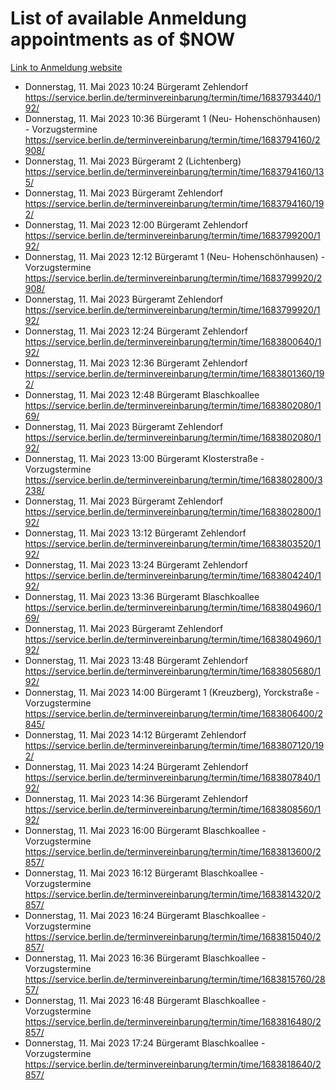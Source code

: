 # List of available Anmeldung appointments as of $NOW
[Link to Anmeldung website](https://service.berlin.de/terminvereinbarung/termin/tag.php?termin=1&anliegen[]=120686&dienstleisterlist=122210,122217,327316,122219,327312,122227,327314,122231,327346,122243,327348,122254,122252,329742,122260,329745,122262,329748,122271,327278,122273,327274,122277,327276,330436,122280,327294,122282,327290,122284,327292,122291,327270,122285,327266,122286,327264,122296,327268,150230,329760,122297,327286,122294,327284,122312,329763,122314,329775,122304,327330,122311,327334,122309,327332,317869,122281,327352,122279,329772,122283,122276,327324,122274,327326,122267,329766,122246,327318,122251,327320,122257,327322,122208,327298,122226,327300&herkunft=http%3A%2F%2Fservice.berlin.de%2Fdienstleistung%2F120686%2F)
- Donnerstag, 11. Mai 2023 10:24 Bürgeramt Zehlendorf https://service.berlin.de/terminvereinbarung/termin/time/1683793440/192/
- Donnerstag, 11. Mai 2023 10:36 Bürgeramt 1 (Neu- Hohenschönhausen) - Vorzugstermine https://service.berlin.de/terminvereinbarung/termin/time/1683794160/2908/
- Donnerstag, 11. Mai 2023  Bürgeramt 2 (Lichtenberg) https://service.berlin.de/terminvereinbarung/termin/time/1683794160/135/
- Donnerstag, 11. Mai 2023  Bürgeramt Zehlendorf https://service.berlin.de/terminvereinbarung/termin/time/1683794160/192/
- Donnerstag, 11. Mai 2023 12:00 Bürgeramt Zehlendorf https://service.berlin.de/terminvereinbarung/termin/time/1683799200/192/
- Donnerstag, 11. Mai 2023 12:12 Bürgeramt 1 (Neu- Hohenschönhausen) - Vorzugstermine https://service.berlin.de/terminvereinbarung/termin/time/1683799920/2908/
- Donnerstag, 11. Mai 2023  Bürgeramt Zehlendorf https://service.berlin.de/terminvereinbarung/termin/time/1683799920/192/
- Donnerstag, 11. Mai 2023 12:24 Bürgeramt Zehlendorf https://service.berlin.de/terminvereinbarung/termin/time/1683800640/192/
- Donnerstag, 11. Mai 2023 12:36 Bürgeramt Zehlendorf https://service.berlin.de/terminvereinbarung/termin/time/1683801360/192/
- Donnerstag, 11. Mai 2023 12:48 Bürgeramt Blaschkoallee https://service.berlin.de/terminvereinbarung/termin/time/1683802080/169/
- Donnerstag, 11. Mai 2023  Bürgeramt Zehlendorf https://service.berlin.de/terminvereinbarung/termin/time/1683802080/192/
- Donnerstag, 11. Mai 2023 13:00 Bürgeramt Klosterstraße - Vorzugstermine https://service.berlin.de/terminvereinbarung/termin/time/1683802800/3238/
- Donnerstag, 11. Mai 2023  Bürgeramt Zehlendorf https://service.berlin.de/terminvereinbarung/termin/time/1683802800/192/
- Donnerstag, 11. Mai 2023 13:12 Bürgeramt Zehlendorf https://service.berlin.de/terminvereinbarung/termin/time/1683803520/192/
- Donnerstag, 11. Mai 2023 13:24 Bürgeramt Zehlendorf https://service.berlin.de/terminvereinbarung/termin/time/1683804240/192/
- Donnerstag, 11. Mai 2023 13:36 Bürgeramt Blaschkoallee https://service.berlin.de/terminvereinbarung/termin/time/1683804960/169/
- Donnerstag, 11. Mai 2023  Bürgeramt Zehlendorf https://service.berlin.de/terminvereinbarung/termin/time/1683804960/192/
- Donnerstag, 11. Mai 2023 13:48 Bürgeramt Zehlendorf https://service.berlin.de/terminvereinbarung/termin/time/1683805680/192/
- Donnerstag, 11. Mai 2023 14:00 Bürgeramt 1 (Kreuzberg), Yorckstraße - Vorzugstermine https://service.berlin.de/terminvereinbarung/termin/time/1683806400/2845/
- Donnerstag, 11. Mai 2023 14:12 Bürgeramt Zehlendorf https://service.berlin.de/terminvereinbarung/termin/time/1683807120/192/
- Donnerstag, 11. Mai 2023 14:24 Bürgeramt Zehlendorf https://service.berlin.de/terminvereinbarung/termin/time/1683807840/192/
- Donnerstag, 11. Mai 2023 14:36 Bürgeramt Zehlendorf https://service.berlin.de/terminvereinbarung/termin/time/1683808560/192/
- Donnerstag, 11. Mai 2023 16:00 Bürgeramt Blaschkoallee - Vorzugstermine https://service.berlin.de/terminvereinbarung/termin/time/1683813600/2857/
- Donnerstag, 11. Mai 2023 16:12 Bürgeramt Blaschkoallee - Vorzugstermine https://service.berlin.de/terminvereinbarung/termin/time/1683814320/2857/
- Donnerstag, 11. Mai 2023 16:24 Bürgeramt Blaschkoallee - Vorzugstermine https://service.berlin.de/terminvereinbarung/termin/time/1683815040/2857/
- Donnerstag, 11. Mai 2023 16:36 Bürgeramt Blaschkoallee - Vorzugstermine https://service.berlin.de/terminvereinbarung/termin/time/1683815760/2857/
- Donnerstag, 11. Mai 2023 16:48 Bürgeramt Blaschkoallee - Vorzugstermine https://service.berlin.de/terminvereinbarung/termin/time/1683816480/2857/
- Donnerstag, 11. Mai 2023 17:24 Bürgeramt Blaschkoallee - Vorzugstermine https://service.berlin.de/terminvereinbarung/termin/time/1683818640/2857/
